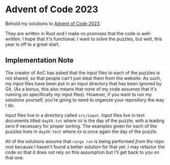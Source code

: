 Advent of Code 2023
===================

Behold my solutions to [Advent of Code 2023](https://adventofcode.com).

They are written in Rust and I make no promises that the code is well-written.
I hope that it's functional; I want to solve the puzzles, but well, this year
is off to a great start.

Implementation Note
-------------------

The creator of AoC has asked that the input files to each of the puzzles is not
shared, so that people can't just steal them from the website. As such, my
input files have been put in an input directory that has been ignored by Git.
(As a bonus, this also means that none of my code assumes that it's running on
specifically _my_ input files). However, if you want to run my solutions
yourself, you're going to need to organize your repository the way I do.

Input files live in a directory called `src/input`. Input files live in text
documents titled `dayXX.txt` where `XX` is the day of the puzzle, with a
leading zero if necessary for proper sorting. The examples given for each of
the puzzles lives in `dayXX-test` where `XX` is once again the day of the
puzzle.

All of the solutions assume that `cargo run` is being performed _from the repo
root_ because I haven't found a better solution for that yet. I may refactor
the code so that it does not rely on this assumption but I'll get back to you
on that one.
